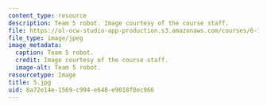 ```yaml
---
content_type: resource
description: Team 5 robot. Image courtesy of the course staff.
file: https://ol-ocw-studio-app-production.s3.amazonaws.com/courses/6-186-mobile-autonomous-systems-laboratory-january-iap-2005/8a72e14e1569c994e648e9018f8ec966_5.jpg
file_type: image/jpeg
image_metadata:
  caption: Team 5 robot.
  credit: Image courtesy of the course staff.
  image-alt: Team 5 robot.
resourcetype: Image
title: 5.jpg
uid: 8a72e14e-1569-c994-e648-e9018f8ec966
---
```

